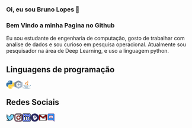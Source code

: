 ### Oi, eu sou Bruno Lopes 👋
### Bem Vindo a minha Pagina no Github

<!--
### Hi, I'm Bruno Lopes 👋
### Welcome to my github page
-->

Eu sou estudante de engenharia de computação, gosto de trabalhar com analise de dados e sou curioso em pesquisa operacional.
Atualmente sou pesquisador na área de Deep Learning, e uso a linguagem python.

<!--
I'm a computer engineering student, I like to work with data analysis and I'm curious about operational research.<br />
I currently do research in the deep learning area, and use the python language.<br />
-->

<!--
### Programming languages
-->
## Linguagens de programação

<img align="left" alt="Python" width="22px" height="22px" src="https://github.com/b8run/b8run/blob/main/Linguagem%20de%20programa%C3%A7%C3%A3o/python.svg" />
<img align="left" alt="C" width="22px" height="22px" src="https://github.com/b8run/b8run/blob/main/Linguagem%20de%20programa%C3%A7%C3%A3o/c.svg" />
<img align="left" alt="Java" width="22px" height="22px" src="https://github.com/b8run/b8run/blob/main/Linguagem%20de%20programa%C3%A7%C3%A3o/java.svg" /><br />

<!--
### Social networks
-->

## Redes Sociais

<a href="https://twitter.com/b8run">
  <img align="left" alt="Bruno Twitter" width="22px" height="22px" src="https://github.com/b8run/b8run/blob/main/Icones/twitter.svg" />
</a>
<a href="https://www.instagram.com/b8run/">
  <img align="left" alt="Bruno Instagran" width="22px" height="22px" src="https://github.com/b8run/b8run/blob/main/Icones/instagram.svg" />
</a>
<a href="https://www.linkedin.com/in/b8run/">
  <img align="left" alt="Bruno Linkedin" width="22px" height="22px" src="https://github.com/b8run/b8run/blob/main/Icones/linkedin.svg" />
</a>
<a href="http://lattes.cnpq.br/6239440206500645">
  <img align="left" alt="Bruno Lattes" width="22px" height="22px" src="https://github.com/b8run/b8run/blob/main/Icones/lattes.svg" />
</a>
<a href="mailto:bruno.soarez08@gmail.com">
  <img align="left" alt="Bruno Mail" width="22px" height="22px" src="https://github.com/b8run/b8run/blob/main/Icones/gmail.png" />
</a>
<a href="mailto:b8run#3271">
  <img align="left" alt="Bruno Discord" width="22px" height="22px" src="https://github.com/b8run/b8run/blob/main/Icones/discord.svg" />
</a>
<br />
<!--
**b8run/b8run** is a ✨ _special_ ✨ repository because its `README.md` (this file) appears on your GitHub profile.

Here are some ideas to get you started:

- 🔭 I’m currently working on ...
- 🌱 I’m currently learning ...
- 👯 I’m looking to collaborate on ...
- 🤔 I’m looking for help with ...
- 💬 Ask me about ...
- 📫 How to reach me: ...
- 😄 Pronouns: ...
- ⚡ Fun fact: ...
-->
